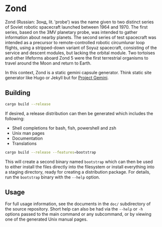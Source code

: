 # Zond
Zond (Russian: Зонд, lit. 'probe') was the name given to two distinct series of
Soviet robotic spacecraft launched between 1964 and 1970. The first series, based
on the 3MV planetary probe, was intended to gather information about nearby
planets. The second series of test spacecraft was intended as a precursor to
remote-controlled robotic circumlunar loop flights, using a stripped-down variant
of Soyuz spacecraft, consisting of the service and descent modules, but lacking
the orbital module. Two tortoises and other lifeforms aboard Zond 5 were the first
terrestrial organisms to travel around the Moon and return to Earth.

In this context, Zond is a static gemini capsule generator. Think static site
generator like Hugo or Jekyll but for [Project Gemini](https://gemini.circumlunar.space).

## Building
```sh
cargo build --release
```
If desired, a release distribution can then be generated which includes the following:
- Shell completions for bash, fish, powershell and zsh
- Unix man pages
- Documentation
- Translations
```sh
cargo build --release --features=bootstrap
```
This will create a second binary named `bootstrap` which can then be used to either
install the files directly into the filesystem or install everything into a staging
directory, ready for creating a distribution package. For details, run the `bootstrap`
binary with the `--help` option.
## Usage
For full usage information, see the documents in the `doc/` subdirectory of the
source repository. Short help can also be had via the `--help` or `-h` options passed
to the main command or any subcommand, or by viewing one of the generated Unix manual
pages.
